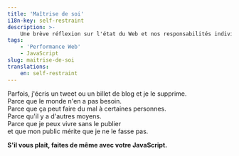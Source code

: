 ```yaml
---
title: 'Maîtrise de soi'
i18n-key: self-restraint
description: >-
    Une brève réflexion sur l'état du Web et nos responsabilités individuelles.
tags:
    - 'Performance Web'
    - JavaScript
slug: maitrise-de-soi
translations:
    en: self-restraint
---
```


Parfois, j'écris un tweet ou un billet de blog et je le supprime.  
Parce que le monde n'en a pas besoin.  
Parce que ça peut faire du mal à certaines personnes.  
Parce qu'il y a d'autres moyens.  
Parce que je peux vivre sans le publier  
et que mon public mérite que je ne le fasse pas.

**S'il vous plait, faites de même avec votre JavaScript.**
